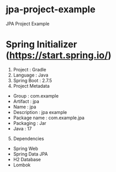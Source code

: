 # jpa-project-example
JPA Project Example

# Spring Initializer (https://start.spring.io/)
1. Project : Gradle
2. Language : Java
3. Spring Boot : 2.7.5
4. Project Metadata
  - Group : com.example
  - Artifact : jpa
  - Name : jpa
  - Description : jpa example
  - Package name : com.example.jpa
  - Packaging : Jar
  - Java : 17
5. Dependencies
  - Spring Web
  - Spring Data JPA
  - H2 Database
  - Lombok
  
